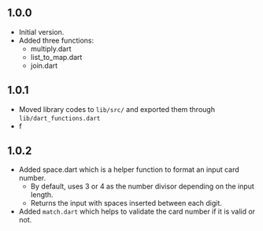 ## 1.0.0

- Initial version.
- Added three functions:
  * multiply.dart
  * list_to_map.dart
  * join.dart

## 1.0.1

- Moved library codes to `lib/src/` and exported them through `lib/dart_functions.dart`
- f

## 1.0.2

- Added space.dart which is a helper function to format an input card number.
  - By default, uses 3 or 4 as the number divisor depending on the input length.
  - Returns the input with spaces inserted between each digit.
- Added `match.dart` which helps to validate the card number if it is valid or not.